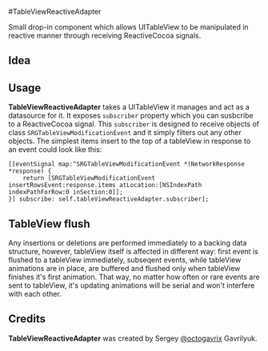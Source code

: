 #TableViewReactiveAdapter

Small drop-in component which allows UITableView to be manipulated in reactive manner through receiving ReactiveCocoa signals.

## Idea

## Usage 
**TableViewReactiveAdapter** takes a UITableView it manages and act as a datasource for it. It exposes `subscriber` property which you can susbcribe to a ReactiveCocoa signal. This `subscriber` is designed to receive objects of class `SRGTableViewModificationEvent` and it simply filters out any other objects. The simplest items insert to the top of a tableView in response to an event could look like this:

``` objc
[[eventSignal map:^SRGTableViewModificationEvent *(NetworkResponse *response) {
    return [SRGTableViewModificationEvent insertRowsEvent:response.items atLocation:[NSIndexPath indexPathForRow:0 inSection:0]];
}] subscribe: self.tableViewReactiveAdapter.subscriber];
```
## TableView flush
Any insertions or deletions are performed immediately to a backing data structure, however, tableView itself is affected in different way: first event is flushed to a tableView immediately, subseqent events, while tableView animations are in place, are buffered and flushed only when tableView finishes it's first animation. That way, no matter how often or rare events are sent to tableView, it's updating animations will be serial and won't interfere with each other.
## Credits

**TableViewReactiveAdapter** was created by Sergey [@octogavrix] Gavrilyuk.

[@octogavrix]:https://twitter.com/octogavrix

